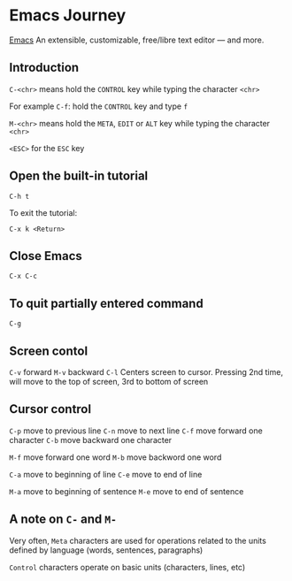 # Emacs Journey

[Emacs](https://www.gnu.org/software/emacs) An extensible, customizable, free/libre text editor — and more.

## Introduction

`C-<chr>` means hold the `CONTROL` key while typing the character `<chr>`

For example `C-f`: hold the `CONTROL` key and type `f`

`M-<chr>` means hold the `META`, `EDIT` or `ALT` key while typing the character `<chr>`

`<ESC>` for the `ESC` key

## Open the built-in tutorial

```
C-h t
```

To exit the tutorial:

```
C-x k <Return>
```

## Close Emacs

```
C-x C-c
```

## To quit partially entered command

```
C-g
```

## Screen contol

`C-v` forward
`M-v` backward
`C-l` Centers screen to cursor. Pressing 2nd time, will move to the top of screen, 3rd to bottom of screen

## Cursor control

`C-p` move to previous line
`C-n` move to next line
`C-f` move forward one character
`C-b` move backward one character

`M-f` move forward one word
`M-b` move backword one word

`C-a` move to beginning of line
`C-e` move to end of line

`M-a` move to beginning of sentence
`M-e` move to end of sentence

## A note on `C-` and `M-`

Very often, `Meta` characters are used for operations related to the units defined by language (words, sentences, paragraphs)

`Control` characters operate on basic units (characters, lines, etc)

```
```

## 

```
```

## 

```
```

## 

```
```





## 

```
```




